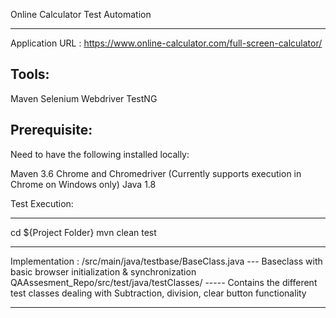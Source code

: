 Online Calculator Test Automation
*********************************
Application URL : https://www.online-calculator.com/full-screen-calculator/

Tools:
---------
Maven
Selenium Webdriver
TestNG

Prerequisite:
----------------------
Need to have the following installed locally:

Maven 3.6
Chrome and Chromedriver (Currently supports execution in Chrome on Windows only)
Java 1.8

Test Execution:
******************************
cd ${Project Folder}
mvn clean test

________________________________________________________________________________________________________________________
Implementation :
/src/main/java/testbase/BaseClass.java   --- Baseclass with basic browser initialization & synchronization
QAAssesment_Repo/src/test/java/testClasses/   ----- Contains the different test classes dealing with Subtraction, division, clear button functionality
___________________________________________________________________________________________________________________________
